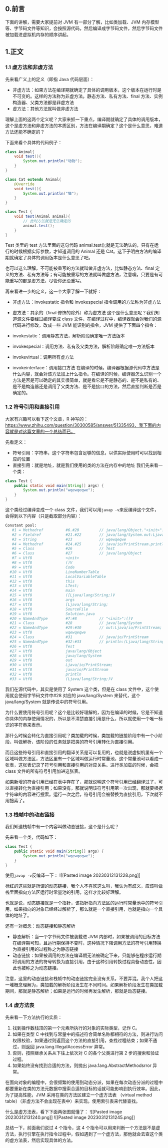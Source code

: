 ## 0.前言

下面的讲解，需要大家提前对 JVM 有一部分了解，比如类加载、JVM 内存模型等、字节码文件等知识，会按照源代码，然后编译成字节码文件，然后字节码文件被加载进虚拟机内存的顺序讲起。

## 1.正文

### 1.1 虚方法和非虚方法

先来看广义上的定义（即指 Java 代码层面）：

- 非虚方法：如果方法在编译期就确定了具体的调用版本，这个版本在运行时是不可变的。这样的方法称为非虚方法。静态方法、私有方法、final 方法、实例构造器、父类方法都是非虚方法
- 虚方法：其他方法就叫做非虚方法

理解上面的这两个定义呢？大家来抓一下重点，编译期就确定了具体的调用版本，这个是虚方法和非虚方法的本质区别，方法在编译期确定？这个是什么意思，难道方法还能不确定的？

下面来看个具体的代码例子：

```java
class Animal{
    void test(){
        System.out.println("动物");
    }
}

class Cat extends Animal{
    @Override
    void test(){
        System.out.println("猫");
    }
}

class Test {
    void test(Animal animal){
        // 此时方法就是无法确定的
        animal.test();
    }
}
```

Test 类里的 test 方法里面的这句代码 animal.test();就是无法确认的，只有在运行的时候根据实际参数，才知道调用的 Animal 还是 Cat。这下子明白方法的编译期就确定了具体的调用版本是什么意思了吧。

也可以这么理解，不可能被重写的方法就叫做非虚方法，比如静态方法、final 定义的方法、私有方法等；有可能被重写的方法就叫做虚方法，注意噢，只要是有可能重写的都是虚方法，尽管你还没重写。

再来看进一步的定义，这一个大家了解一下就好：

- 非虚方法：invokestatic 指令和 invokespecial 指令调用的方法称为非虚方法
- 虚方法：其余的（final 修饰的除外）称为虚方法
  这个是什么意思呢？我们知道源文件要经过编译变成 class 文件，在编译过程中，编译器就会对我们的源代码进行修改，改成一些 JVM 能识别的指令，JVM 提供了下面四个指令：

- invokestatic：调用静态方法，解析阶段确定唯一方法版本
- invokespecial：调用方法、私有及父类方法，解析阶段确定唯一方法版本
- invokevirtual：调用所有虚方法
- invokeinterface：调用接口方法
  在编译的时候，编译器根据源代码中方法是什么内容，就会对该方法加上什么指令。在编译的时候，编译器怎么识别一个方法是否是可以确定的其实很简单，就是看它是不是静态的、是不是私有的、是不是构造器还是调用了父类方法、是不是接口的方法，然后直接判断是否是确定的。

### 1.2 符号引用和直接引用

大家有兴趣可以看下这个文章，R 神写的：https://www.zhihu.com/question/30300585/answer/51335493，我下面的内容就是对这篇文章的一个总结而已。

先看定义：

- 符号引用：字符串，这个字符串包含足够的信息，以供实际使用时可以找到相应的位置
- 直接引用：就是地址，就是我们使用的类的方法在内存中的地址
  我们先来看一个类：

```java
class Test {
    public static void main(String[] args) {
        System.out.println("wqewqeqwe");
    }
}
```

这个类经过编译变成一个 class 文件，我们可以用`javap -v`来反编译这个文件，会得到以下内容（只是截取部分内容）：

```bash
Constant pool:
   #1 = Methodref          #6.#20         // java/lang/Object."<init>":()V
   #2 = Fieldref           #21.#22        // java/lang/System.out:Ljava/io/PrintStream;
   #3 = String             #23            // wqewqeqwe
   #4 = Methodref          #24.#25        // java/io/PrintStream.println:(Ljava/lang/String;)V
   #5 = Class              #26            // Test
   #6 = Class              #27            // java/lang/Object
   #7 = Utf8               <init>
   #8 = Utf8               ()V
   #9 = Utf8               Code
  #10 = Utf8               LineNumberTable
  #11 = Utf8               LocalVariableTable
  #12 = Utf8               this
  #13 = Utf8               LTest;
  #14 = Utf8               main
  #15 = Utf8               ([Ljava/lang/String;)V
  #16 = Utf8               args
  #17 = Utf8               [Ljava/lang/String;
  #18 = Utf8               SourceFile
  #19 = Utf8               Solution.java
  #20 = NameAndType        #7:#8          // "<init>":()V
  #21 = Class              #28            // java/lang/System
  #22 = NameAndType        #29:#30        // out:Ljava/io/PrintStream;
  #23 = Utf8               wqewqeqwe
  #24 = Class              #31            // java/io/PrintStream
  #25 = NameAndType        #32:#33        // println:(Ljava/lang/String;)V
  #26 = Utf8               Test
  #27 = Utf8               java/lang/Object
  #28 = Utf8               java/lang/System
  #29 = Utf8               out
  #30 = Utf8               Ljava/io/PrintStream;
  #31 = Utf8               java/io/PrintStream
  #32 = Utf8               println
  #33 = Utf8               (Ljava/lang/String;)V
```

我们在源代码中，其实是使用了 System 这个类，但是在 class 文件中，这个使用就会使用字节码文件中#28 对应的 java/lang/System 来替代，这个 java/lang/System 就是传说中的符号引用。

为什么要使用符号引用呢？这个是比较好理解的，因为在编译的时候，它是不知道你具体的内存使用情况的，所以是不清楚直接引用是什么，所以就使用一个唯一标识的字符串来表示。

那什么时候会转化为直接引用呢？类加载的时候，类加载的链接阶段中有一个小阶段，叫做解析，该阶段的任务就是把类的符号引用转化为直接引用。

而且这些符号引用和直接引用的翻译关系是可以复用的，也就是说虚拟机里有一个区域叫做方法区，方法区里有一个区域叫做运行时常量池，这个常量池可以看成一张表，这张表记录了符号引用和直接引用的对应关系。进行类加载的时候，会把 class 文件的所有符号引用加进这张表。

如果新增的符合引用已经在表中存在了，那就说明这个符号引用已经翻译过了，可以直接转化为直接引用；如果没有，那就说明该符号引用第一次出现，那就要根据字符串的内容进行搜索。运行一次之后，符号引用会被替换为直接引用，下次就不用搜索了。

### 1.3 栈帧中的动态链接

我们知道栈帧中有一个内容叫做动态链接，这个是什么呢？

先来看一个类，代码如下：

```java
class Test {
    public static void main(String[] args) {
        System.out.println("wqewqeqwe");
    }
}
```

使用`javap -v`反编译一下：
![[Pasted image 20230312131228.png]]

标红的这些就是所谓的动态链接，我个人不喜欢这么叫，我认为有歧义，应该叫做栈里面指向方法区运行时常量池的引用，这样才比较好理解。

也就是说，动态链接就是一个指针，该指针指向方法区的运行时常量池中的符号引用，如果指向的对象已经经过解析了，那么就是一个直接引用，也就是指向一个具体的地址了。

还有一对概念：动态链接和静态解析

- 静态解析：当一个字节码文件被装载进 JVM 内部时，如果被调用的目标方法在编译期可知，且运行期保持不变时，这种情况下降调用方法的符号引用转换为直接引用的过程称之为静态链接
- 动态链接：如果被调用的方法在编译期无法被确定下来，只能够在程序运行期将调用的方法的符号转换为直接引用，由于这种引用转换过程具备动态性，因此也被称之为动态链接。

注意，这里的动态链接和栈帧中的动态链接完全没有关系，不要弄混。我个人把这一堆概念理解为，类加载的解析阶段发生在不同时间。如果解析阶段发生在类加载期间，那就是静态解析；如果是运行的时候再发生解析，那就是动态链接。

### 1.4 虚方法表

先来看一下方法执行的实质：

1. 找到操作数栈顶的第一个元素所执行的对象的实际类型，记作 C。
2. 如果在类型 C 中找到与常量中的描述符合简单名称都相符的方法，则进行访问权限校验，如果通过则返回这个方法的直接引用，查找过程结束；如果不通过，则返回 java.lang.IllegalAccessError 异常。
3. 否则，按照继承关系从下往上依次对 C 的各个父类进行第 2 步的搜索和验证过程。
4. 如果始终没有找到合适的方法，则抛出 java.1ang.AbstractMethodsrror 异常。

在面向对象的编程中，会很频繁的使用到动态分派，如果在每次动态分派的过程中都要重新在类的方法元数据中搜索合适的目标的话就可能影响到执行效率。因此，为了提高性能，JVM 采用在类的方法区建立一个虚方法表 （virtual method table）（非虚方法不会出现在表中）来实现。使用索引表来代替查找。

什么是虚方法表，看下下面两张图就懂了：
![[Pasted image 20230312131240.png]]
![[Pasted image 20230312131245.png]]

总结一下，前面我们说过 4 个指令，这 4 个指令可以用来判断一个方法是不是虚方法，执行引擎在执行指令过程中，假如遇到了一个虚方法，那他就会去查这个类的虚方法表，然后实现具体的方法。
